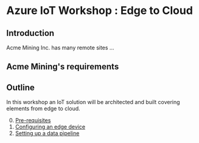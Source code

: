 # Azure IoT Workshop : Edge to Cloud

## Introduction
Acme Mining Inc. has many remote sites ...

## Acme Mining's requirements

## Outline
In this workshop an IoT solution will be architected and built covering elements from edge to cloud.

0. [Pre-requisites](step-000-getting-started)
1. [Configuring an edge device](step-001-config-edge-device/)
2. [Setting up a data pipeline]() 